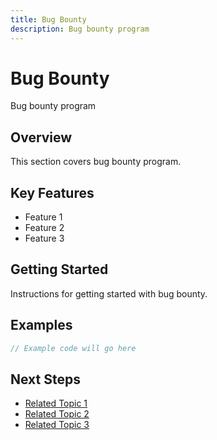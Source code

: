 ```yaml
---
title: Bug Bounty
description: Bug bounty program
---
```


# Bug Bounty

Bug bounty program

## Overview

This section covers bug bounty program.

## Key Features

- Feature 1
- Feature 2
- Feature 3

## Getting Started

Instructions for getting started with bug bounty.

## Examples

```javascript
// Example code will go here
```

## Next Steps

- [Related Topic 1](#)
- [Related Topic 2](#)
- [Related Topic 3](#)
